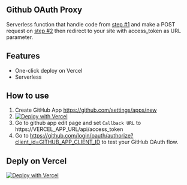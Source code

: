 ## Github OAuth Proxy

Serverless function that handle code from [step #1](https://docs.github.com/en/developers/apps/building-oauth-apps/authorizing-oauth-apps#1-request-a-users-github-identity) and make a POST request on [step #2](https://docs.github.com/en/developers/apps/building-oauth-apps/authorizing-oauth-apps#2-users-are-redirected-back-to-your-site-by-github) then redirect to your site with access_token as URL parameter.

## Features

- One-click deploy on Vercel
- Serverless

## How to use

1. Create GitHub App https://github.com/settings/apps/new
2. [![Deploy with Vercel](https://vercel.com/button)](https://vercel.com/new/clone?repository-url=https://github.com/papazeal/github-oauth-proxy&env=CLIENT_ID,CLIENT_SECRET,REDIRECT_URI&project-name=github-auth-proxy&repository-name=github-auth-proxy)
3. Go to github app edit page and set `Callback URL` to https://VERCEL_APP_URL/api/access_token
4. Go to https://github.com/login/oauth/authorize?client_id=GITHUB_APP_CLIENT_ID to test your GitHub OAuth flow.

## Deply on Vercel

[![Deploy with Vercel](https://vercel.com/button)](https://vercel.com/new/clone?repository-url=https://github.com/papazeal/github-oauth-proxy&env=CLIENT_ID,CLIENT_SECRET,REDIRECT_URI&project-name=github-auth-proxy&repository-name=github-auth-proxy)
